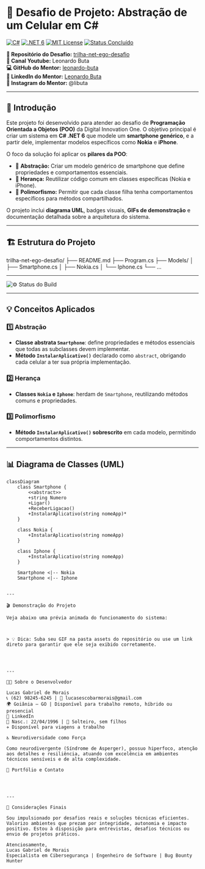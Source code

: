 
# 📱 Desafio de Projeto: Abstração de um Celular em C#

[![C#](https://img.shields.io/badge/C%23-11.0-512BD4?style=for-the-badge&logo=c-sharp&logoColor=white)](https://docs.microsoft.com/dotnet/csharp/) 
[![.NET 6](https://img.shields.io/badge/.NET-6.0-512BD4?style=for-the-badge&logo=dotnet&logoColor=white)](https://dotnet.microsoft.com/) 
[![MIT License](https://img.shields.io/badge/License-MIT-green?style=for-the-badge)](https://opensource.org/licenses/MIT) 
[![Status Concluído](https://img.shields.io/badge/Status-Conclu%C3%ADdo-brightgreen?style=for-the-badge)](https://github.com/digitalinnovationone/trilha-net-ego-desafio)

**📂 Repositório do Desafio:** [trilha-net-ego-desafio](https://github.com/digitalinnovationone/trilha-net-ego-desafio)  
**🎥 Canal Youtube:** Leonardo Buta  
**💻 GitHub do Mentor:** [leonardo-buta](https://github.com/leonardo-buta)  
**🔗 LinkedIn do Mentor:** [Leonardo Buta](https://www.linkedin.com/in/leonardo-buta)  
**📸 Instagram do Mentor:** @libuta  

---

## 📝 Introdução

Este projeto foi desenvolvido para atender ao desafio de **Programação Orientada a Objetos (POO)** da Digital Innovation One. O objetivo principal é criar um sistema em **C# .NET 6** que modele um **smartphone genérico**, e a partir dele, implementar modelos específicos como **Nokia** e **iPhone**.  

O foco da solução foi aplicar os **pilares da POO**:

- 🔹 **Abstração:** Criar um modelo genérico de smartphone que define propriedades e comportamentos essenciais.  
- 🔹 **Herança:** Reutilizar código comum em classes específicas (Nokia e iPhone).  
- 🔹 **Polimorfismo:** Permitir que cada classe filha tenha comportamentos específicos para métodos compartilhados.  

O projeto inclui **diagrama UML**, badges visuais, **GIFs de demonstração** e documentação detalhada sobre a arquitetura do sistema.

---

## 🏗️ Estrutura do Projeto

trilha-net-ego-desafio/ ├── README.md ├── Program.cs ├── Models/ │   ├── Smartphone.cs │   ├── Nokia.cs │   └── Iphone.cs └── ...

---

![⚙️ Status do Build](https://github.com/Lalalucas/trilha-net-ego-desafio/actions/workflows/build.yml/badge.svg)

---

## 💡 Conceitos Aplicados

### 1️⃣ Abstração
- **Classe abstrata `Smartphone`**: define propriedades e métodos essenciais que todas as subclasses devem implementar.  
- **Método `InstalarAplicativo()`** declarado como `abstract`, obrigando cada celular a ter sua própria implementação.

### 2️⃣ Herança
- **Classes `Nokia` e `Iphone`**: herdam de `Smartphone`, reutilizando métodos comuns e propriedades.

### 3️⃣ Polimorfismo
- **Método `InstalarAplicativo()` sobrescrito** em cada modelo, permitindo comportamentos distintos.

---

## 📊 Diagrama de Classes (UML)

```mermaid
classDiagram
    class Smartphone {
        <<abstract>>
        +string Numero
        +Ligar()
        +ReceberLigacao()
        +InstalarAplicativo(string nomeApp)*
    }

    class Nokia {
        +InstalarAplicativo(string nomeApp)
    }

    class Iphone {
        +InstalarAplicativo(string nomeApp)
    }

    Smartphone <|-- Nokia
    Smartphone <|-- Iphone


---

🎬 Demonstração do Projeto

Veja abaixo uma prévia animada do funcionamento do sistema:



> 💡 Dica: Suba seu GIF na pasta assets do repositório ou use um link direto para garantir que ele seja exibido corretamente.




---

👨‍💻 Sobre o Desenvolvedor

Lucas Gabriel de Morais
📞 (62) 98245‑6245 | 📧 lucasescobarmorais@gmail.com
🌍 Goiânia – GO | Disponível para trabalho remoto, híbrido ou presencial
🔗 LinkedIn
📅 Nasc.: 22/04/1996 | 💼 Solteiro, sem filhos
✈️ Disponível para viagens a trabalho

♿ Neurodiversidade como Força

Como neurodivergente (Síndrome de Asperger), possuo hiperfoco, atenção aos detalhes e resiliência, atuando com excelência em ambientes técnicos sensíveis e de alta complexidade.

📂 Portfólio e Contato

    


---

🤝 Considerações Finais

Sou impulsionado por desafios reais e soluções técnicas eficientes. Valorizo ambientes que prezam por integridade, autonomia e impacto positivo. Estou à disposição para entrevistas, desafios técnicos ou envio de projetos práticos.

Atenciosamente,
Lucas Gabriel de Morais
Especialista em Cibersegurança | Engenheiro de Software | Bug Bounty Hunter
